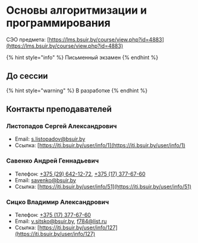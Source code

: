 # Основы алгоритмизации и программирования

СЭО предмета: [https://lms.bsuir.by/course/view.php?id=4883](https://lms.bsuir.by/course/view.php?id=4883)

{% hint style="info" %}
Письменный экзамен
{% endhint %}

## До сессии

{% hint style="warning" %}
В разработке
{% endhint %}

## Контакты преподавателей

### Листопадов Сергей Александрович

* Email: [s.listopadov@bsuir.by](mailto:%73.%6c%69s%74%6f%70ad%6f%76@%62%73u%69r%2e%62%79)
* Ссылка: [https://iti.bsuir.by/user/info/1](https://iti.bsuir.by/user/info/1)

### Савенко Андрей Геннадьевич

* Телефон: [+375 (29) 642-12-72](tel:375296421272), [+375 (17) 377-67-60](tel:375173776760)
* Email: [savenko@bsuir.by](mailto:savenko@bsuir.by)
* Ссылка: [https://iti.bsuir.by/user/info/51](https://iti.bsuir.by/user/info/51)

### Сицко Владимир Александрович

* Телефон: [+375 (17) 377-67-60](tel:375173776760)
* Email: [v.sitsko@bsuir.by](mailto:v.sitsko@bsuir.by), [f784@list.ru](mailto:f784@list.ru)
* Ссылка: [https://iti.bsuir.by/user/info/127](https://iti.bsuir.by/user/info/127)
